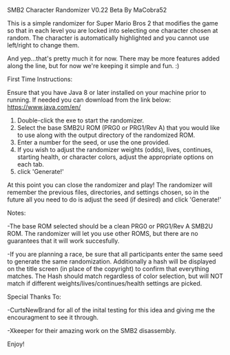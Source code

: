 SMB2 Character Randomizer V0.22 Beta
By MaCobra52


This is a simple randomizer for Super Mario Bros 2 that modifies the game so that in each level you are locked into selecting one character chosen at random. The character is automatically highlighted and you cannot use left/right to change them.

And yep...that's pretty much it for now. There may be more features added along the line, but for now we're keeping it simple and fun. :)


First Time Instructions:

Ensure that you have Java 8 or later installed on your machine prior to running. If needed you can download from the link below:
https://www.java.com/en/

1. Double-click the exe to start the randomizer.
2. Select the base SMB2U ROM (PRG0 or PRG1/Rev A) that you would like to use along with the output directory of the randomized ROM.
3. Enter a number for the seed, or use the one provided.
4. If you wish to adjust the randomizer weights (odds), lives, continues, starting health, or character colors, adjust the appropriate options on each tab.
5. click 'Generate!'

At this point you can close the randomizer and play! The randomizer will remember the previous files, directories, and settings chosen, so in the future all you need to do is adjust the seed (if desired) and click 'Generate!'


Notes:

-The base ROM selected should be a clean PRG0 or PRG1/Rev A SMB2U ROM. The randomizer will let you use other ROMS, but there are no guarantees that it will work succesfully.

-If you are planning a race, be sure that all participants enter the same seed to generate the same randomization. Additionally a hash will be displayed on the title screen (in place of the copyright) to confirm that everything matches. The Hash should match regardless of color selection, but will NOT match if different weights/lives/continues/health settings are picked.


Special Thanks To: 

-CurtsNewBrand for all of the inital testing for this idea and giving me the encouragment to see it through.

-Xkeeper for their amazing work on the SMB2 disassembly.

Enjoy!

